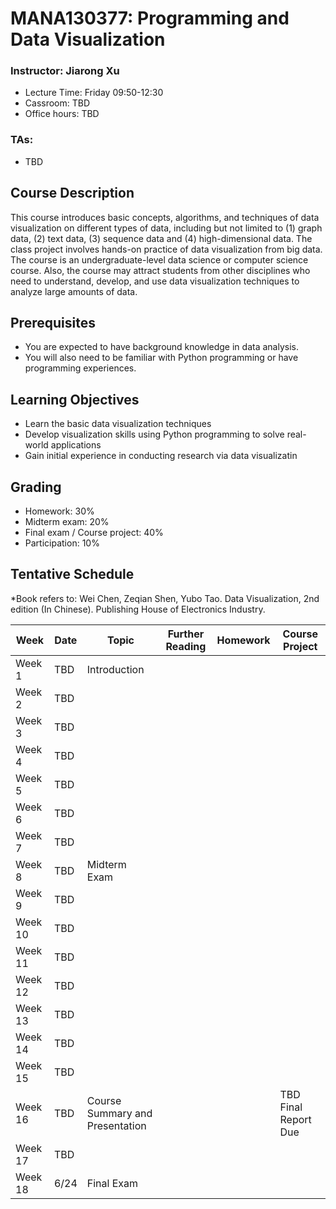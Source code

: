 # MANA130377: Programming and Data Visualization

### Instructor: Jiarong Xu
- Lecture Time: Friday 09:50-12:30
- Cassroom: TBD
- Office hours: TBD

### TAs:
- TBD


## Course Description
This course introduces basic concepts, algorithms, and techniques of data visualization on different types of data, including but not limited to (1) graph data, (2) text data, (3) sequence data and (4) high-dimensional data. The class project involves hands-on practice of data visualization from big data. The course is an undergraduate-level data science or computer science course. Also, the course may attract students from other disciplines who need to understand, develop, and use data visualization techniques to analyze large amounts of data.

## Prerequisites
- You are expected to have background knowledge in data analysis.
-	You will also need to be familiar with Python programming or have programming experiences.

## Learning Objectives
- Learn the basic data visualization techniques
- Develop visualization skills using Python programming to solve real-world applications
- Gain initial experience in conducting research via data visualizatin

## Grading
-	Homework: 30%
-	Midterm exam: 20%
-	Final exam / Course project: 40%
-	Participation: 10%

## Tentative Schedule
*Book refers to: Wei Chen, Zeqian Shen, Yubo Tao. Data Visualization, 2nd edition (In Chinese). Publishing House of Electronics Industry.


| Week | Date | Topic | Further Reading | Homework| Course Project|
| ------- | ------ | ------ | -------- | ------ | ------ | 
| Week 1 |TBD |Introduction||||
| Week 2 |TBD |||||
| Week 3 |TBD |||||
| Week 4 |TBD |||||
| Week 5 |TBD |||||
| Week 6 |TBD |||||
| Week 7 |TBD |||||
| Week 8 |TBD |Midterm Exam||||
| Week 9 |TBD |||||
| Week 10 |TBD |||||
| Week 11 |TBD |||||
| Week 12 |TBD |||||
| Week 13 |TBD |||||
| Week 14 |TBD |||||
| Week 15 |TBD |||||
| Week 16 |TBD |Course Summary and Presentation|||TBD Final Report Due|
| Week 17 |TBD |||||
| Week 18 |6/24 |Final Exam||||


